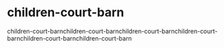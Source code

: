 # children-court-barn
children-court-barnchildren-court-barnchildren-court-barnchildren-court-barnchildren-court-barnchildren-court-barn

